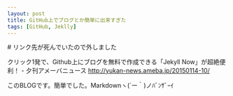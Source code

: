 ```yaml
---
layout: post
title: GitHub上でブログとか簡単に出来すぎた
tags: [GitHub, Jeklly]
---
```



\# リンク先が死んでいたので外しました

クリック1発で、Github上にブログを無料で作成できる「Jekyll Now」が超絶便利！ - 夕刊アメーバニュース http://yukan-news.ameba.jp/20150114-10/


このBLOGです。簡単でした。Markdownヽ(´ー｀)ノﾊﾞﾝｻﾞｰｲ
